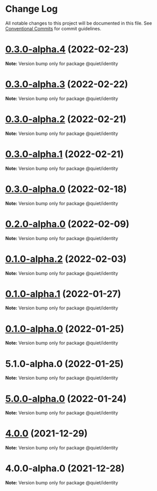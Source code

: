 # Change Log

All notable changes to this project will be documented in this file.
See [Conventional Commits](https://conventionalcommits.org) for commit guidelines.

# [0.3.0-alpha.4](https://github.com/ZbayApp/identity/compare/@quiet/identity@0.2.0-alpha.0...@quiet/identity@0.3.0-alpha.4) (2022-02-23)

**Note:** Version bump only for package @quiet/identity





# [0.3.0-alpha.3](https://github.com/ZbayApp/identity/compare/@quiet/identity@0.2.0-alpha.0...@quiet/identity@0.3.0-alpha.3) (2022-02-22)

**Note:** Version bump only for package @quiet/identity





# [0.3.0-alpha.2](https://github.com/ZbayApp/identity/compare/@quiet/identity@0.2.0-alpha.0...@quiet/identity@0.3.0-alpha.2) (2022-02-21)

**Note:** Version bump only for package @quiet/identity





# [0.3.0-alpha.1](https://github.com/ZbayApp/identity/compare/@quiet/identity@0.2.0-alpha.0...@quiet/identity@0.3.0-alpha.1) (2022-02-21)

**Note:** Version bump only for package @quiet/identity





# [0.3.0-alpha.0](https://github.com/ZbayApp/identity/compare/@quiet/identity@0.2.0-alpha.0...@quiet/identity@0.3.0-alpha.0) (2022-02-18)

**Note:** Version bump only for package @quiet/identity





# [0.2.0-alpha.0](https://github.com/ZbayApp/identity/compare/@quiet/identity@0.1.0-alpha.2...@quiet/identity@0.2.0-alpha.0) (2022-02-09)

**Note:** Version bump only for package @quiet/identity





# [0.1.0-alpha.2](https://github.com/ZbayApp/identity/compare/@quiet/identity@0.1.0-alpha.1...@quiet/identity@0.1.0-alpha.2) (2022-02-03)

**Note:** Version bump only for package @quiet/identity





# [0.1.0-alpha.1](https://github.com/ZbayApp/identity/compare/@quiet/identity@0.1.0-alpha.0...@quiet/identity@0.1.0-alpha.1) (2022-01-27)

**Note:** Version bump only for package @quiet/identity





# [0.1.0-alpha.0](https://github.com/ZbayApp/identity/compare/@quiet/identity@5.1.0-alpha.0...@quiet/identity@0.1.0-alpha.0) (2022-01-25)

**Note:** Version bump only for package @quiet/identity





# 5.1.0-alpha.0 (2022-01-25)

**Note:** Version bump only for package @quiet/identity





# [5.0.0-alpha.0](https://github.com/quiet/identity/compare/@quiet/identity@4.0.0...@quiet/identity@5.0.0-alpha.0) (2022-01-24)

**Note:** Version bump only for package @quiet/identity





# [4.0.0](https://github.com/quiet/identity/compare/@quiet/identity@4.0.0-alpha.0...@quiet/identity@4.0.0) (2021-12-29)

**Note:** Version bump only for package @quiet/identity





# 4.0.0-alpha.0 (2021-12-28)

**Note:** Version bump only for package @quiet/identity
